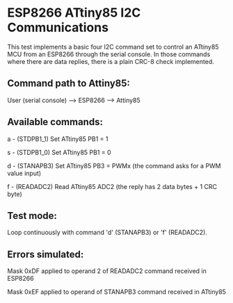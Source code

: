 ESP8266 ATtiny85 I2C Communications
===================================
This test implements a basic four I2C command set to control an ATtiny85 MCU from an ESP8266 through the serial console. In those commands where there are data replies, there is a plain CRC-8 check implemented.

Command path to Attiny85:
-------------------------------
User (serial console) --> ESP8266 --> Attiny85

Available commands:
-------------------
a - (STDPB1_1) Set ATtiny85 PB1 = 1

s - (STDPB1_0) Set ATtiny85 PB1 = 0

d - (STANAPB3) Set ATtiny85 PB3 = PWMx (the command asks for a PWM value input)

f - (READADC2) Read ATtiny85 ADC2 (the reply has 2 data bytes + 1 CRC byte)

Test mode:
----------
Loop continuously with command 'd' (STANAPB3) or 'f' (READADC2).

Errors simulated:
-----------------
Mask 0xDF applied to operand 2 of READADC2 command received in ESP8266

Mask 0xEF applied to operand of STANAPB3 command received in ATtiny85
